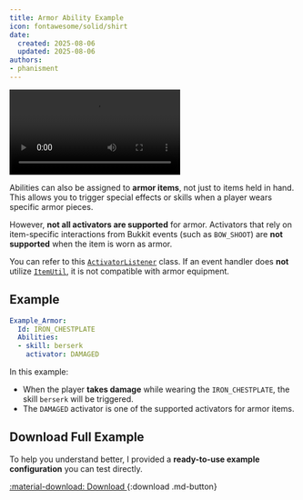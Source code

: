 ```yaml
---
title: Armor Ability Example
icon: fontawesome/solid/shirt
date:
  created: 2025-08-06
  updated: 2025-08-06
authors:
- phanisment
---
```


<video controls>
	<source src="./assets/videos/armor_ability.mp4" type="video/mp4">
</video>

Abilities can also be assigned to **armor items**, not just to items held in hand. This allows you to trigger special effects or skills when a player wears specific armor pieces.

However, **not all activators are supported** for armor. Activators that rely on item-specific interactions from Bukkit events (such as `BOW_SHOOT`) are **not supported** when the item is worn as armor.

You can refer to this [`ActivatorListener`](https://github.com/Phanisment0/ItemCaster/blob/main/src/main/java/io.phanisment.itemcaster/listener/ActivatorListener.java) class. If an event handler does **not** utilize [`ItemUtil`](https://github.com/Phanisment0/ItemCaster/blob/main/src/main/java/io.phanisment.itemcaster/util/ItemUtil.java), it is not compatible with armor equipment.

## Example

```yaml
Example_Armor:
  Id: IRON_CHESTPLATE 
  Abilities:
  - skill: berserk
    activator: DAMAGED
```

In this example:

- When the player **takes damage** while wearing the `IRON_CHESTPLATE`, the skill `berserk` will be triggered.
- The `DAMAGED` activator is one of the supported activators for armor items.

## Download Full Example
To help you understand better, I provided a **ready-to-use example configuration** you can test directly.

[ :material-download: Download ](../../assets/example/armor-ability.zip){:download .md-button}